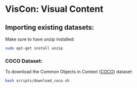 # VisCon: Visual Content


## Importing existing datasets:

Make sure to have unzip installed:
```.sh
sudo apt-get install unzip
```

### COCO Dataset:
To download the Common Objects in Context ([COCO](https://cocodataset.org/#home)) dataset:
```.sh
bash scripts/download_coco.sh
```
